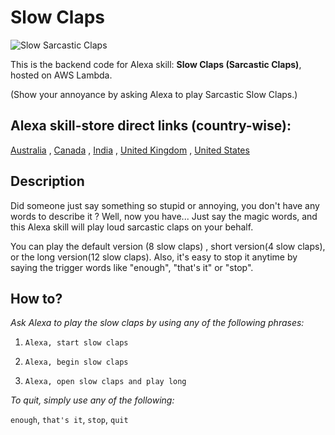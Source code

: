 # Slow Claps
![Slow Sarcastic Claps](https://alexa-skills-slow-claps.s3.ap-south-1.amazonaws.com/icon_108_A2Z.png)

This is the backend code for Alexa skill: **Slow Claps (Sarcastic Claps)**, hosted on AWS Lambda.

(Show your annoyance by asking Alexa to play Sarcastic Slow Claps.)

## Alexa skill-store direct links (country-wise): 
[Australia](https://www.amazon.com.au/dp/B089RHP4R7)
, [Canada](https://www.amazon.ca/dp/B089RHP4R7)
, [India](https://www.amazon.in/dp/B089RHP4R7)
, [United Kingdom](https://www.amazon.co.uk/dp/B089RHP4R7)
, [United States](https://www.amazon.com/dp/B089RHP4R7)


## Description
Did someone just say something so stupid or annoying, you don't have any words to describe it ?
Well, now you have... Just say the magic words, and this Alexa skill will play loud sarcastic claps on your behalf.

You can play the default version (8 slow claps) , short version(4 slow claps), or the long version(12 slow claps). 
Also, it's easy to stop it anytime by saying the trigger words like "enough", "that's it" or "stop".


## How to?
*Ask Alexa to play the slow claps by using any of the following phrases:*

1. `Alexa, start slow claps`

2. `Alexa, begin slow claps`

3. `Alexa, open slow claps and play long`

*To quit, simply use any of the following:*

`enough`, 
`that's it`, 
`stop`, 
`quit`

